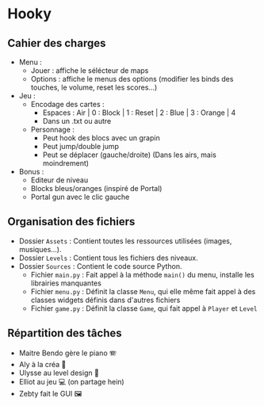 # Hooky

## Cahier des charges

- Menu :
  - Jouer : affiche le sélécteur de maps
  - Options : affiche le menus des options (modifier les binds des touches, le volume, reset les scores...)
- Jeu :
  - Encodage des cartes :
    - Espaces : Air | 0 : Block | 1 : Reset | 2 : Blue | 3 : Orange | 4
    - Dans un .txt ou autre
  - Personnage :
    - Peut hook des blocs avec un grapin
    - Peut jump/double jump
    - Peut se déplacer (gauche/droite) (Dans les airs, mais moindrement)
- Bonus :
  - Editeur de niveau
  - Blocks bleus/oranges (inspiré de Portal)
  - Portal gun avec le clic gauche

## Organisation des fichiers

- Dossier `Assets` : Contient toutes les ressources utilisées (images, musiques...).
- Dossier `Levels` : Contient tous les fichiers des niveaux.
- Dossier `Sources` : Contient le code source Python.
  - Fichier `main.py` : Fait appel à la méthode `main()` du menu, installe les librairies manquantes
  - Fichier `menu.py` : Définit la classe `Menu`, qui elle même fait appel à des classes widgets définis dans d'autres fichiers
  - Fichier `game.py` : Définit la classe `Game`, qui fait appel à `Player` et `Level`

## Répartition des tâches

- Maitre Bendo gère le piano 🪗
- Aly à la créa 🎨
- Ulysse au level design 🧱
- Elliot au jeu 💻 (on partage hein)
- Zebty fait le GUI 🖼
